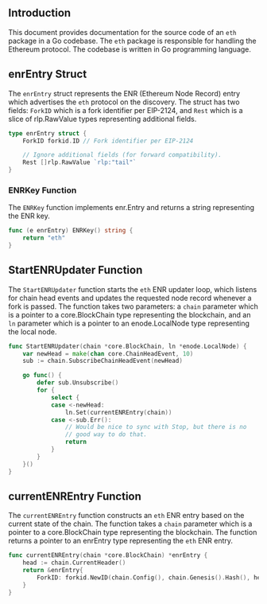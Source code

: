 ## Introduction

This document provides documentation for the source code of an `eth` package in a Go codebase. The `eth` package is responsible for handling the Ethereum protocol. The codebase is written in Go programming language.

## enrEntry Struct

The `enrEntry` struct represents the ENR (Ethereum Node Record) entry which advertises the `eth` protocol on the discovery. The struct has two fields: `ForkID` which is a fork identifier per EIP-2124, and `Rest` which is a slice of rlp.RawValue types representing additional fields.

```go
type enrEntry struct {
    ForkID forkid.ID // Fork identifier per EIP-2124

    // Ignore additional fields (for forward compatibility).
    Rest []rlp.RawValue `rlp:"tail"`
}
```

### ENRKey Function

The `ENRKey` function implements enr.Entry and returns a string representing the ENR key.

```go
func (e enrEntry) ENRKey() string {
    return "eth"
}
```

## StartENRUpdater Function

The `StartENRUpdater` function starts the `eth` ENR updater loop, which listens for chain head events and updates the requested node record whenever a fork is passed. The function takes two parameters: a `chain` parameter which is a pointer to a core.BlockChain type representing the blockchain, and an `ln` parameter which is a pointer to an enode.LocalNode type representing the local node.

```go
func StartENRUpdater(chain *core.BlockChain, ln *enode.LocalNode) {
    var newHead = make(chan core.ChainHeadEvent, 10)
    sub := chain.SubscribeChainHeadEvent(newHead)

    go func() {
        defer sub.Unsubscribe()
        for {
            select {
            case <-newHead:
                ln.Set(currentENREntry(chain))
            case <-sub.Err():
                // Would be nice to sync with Stop, but there is no
                // good way to do that.
                return
            }
        }
    }()
}
```

## currentENREntry Function

The `currentENREntry` function constructs an `eth` ENR entry based on the current state of the chain. The function takes a `chain` parameter which is a pointer to a core.BlockChain type representing the blockchain. The function returns a pointer to an enrEntry type representing the `eth` ENR entry.

```go
func currentENREntry(chain *core.BlockChain) *enrEntry {
    head := chain.CurrentHeader()
    return &enrEntry{
        ForkID: forkid.NewID(chain.Config(), chain.Genesis().Hash(), head.Number.Uint64(), head.Time),
    }
}
```